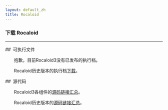 ```yaml
---
layout: default_zh
title: Rocaloid
---
```


### 下载 Rocaloid

---

##&ensp;可执行文件

&emsp;&emsp;抱歉，目前Rocaloid3没有已发布的执行档。

&emsp;&emsp;Rocaloid历史版本的执行档[下载](/download/zh/2014/01/12/rocaloid-old-binaries.html)。

##&ensp;源代码

&emsp;&emsp;Rocaloid3各组件的[源码链接汇总](/download/zh/2014/01/12/rocaloid3-component-source.html)。


&emsp;&emsp;Rocaloid历史版本的[源码链接汇总](/download/zh/2014/01/12/rocaloid-old-source.html)。

